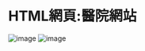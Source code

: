# HTML網頁:醫院網站
![image](https://user-images.githubusercontent.com/84411177/207585098-13d7cab8-ab13-457e-9ada-e7a99873d854.png)
![image](https://user-images.githubusercontent.com/84411177/207585161-47362282-93b8-4f86-9889-bcd2e3cb3f4c.png)
